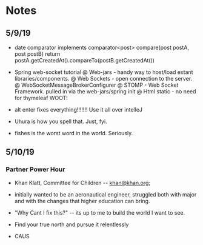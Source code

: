 # Notes

## 5/9/19

- date comparator implements comparator\<post>
  compare(post postA, post postB)
  return postA.getCreatedAt().compareTo(postB.getCreatedAt())

- Spring web-socket tutorial 
    @ Web-jars - handy way to host/load extant libraries/components.
    @ Web Sockets - open connection to the server.
    @ WebSocketMessageBrokerConfigurer
    @ STOMP - Web Socket Framework. pulled in via the web-jars/spring init
    @ Html static - no need for thymeleaf WOOT!

- alt enter fixes everything!!!!!!! Use it all over intelleJ

- Uhura is how you spell that. Just, fyi.

- fishes is the worst word in the world. Seriously.

## 5/10/19

### Partner Power Hour

- Khan Klatt, Committee for Children -- khan@khan.org;

- initially wanted to be an aeronautical engineer, struggled both with major and with the changes that higher education can bring.

- "Why Cant I fix this?" -- its up to me to build the world I want to see.

- Find your true north and pursue it relentlessly

- CAUS
